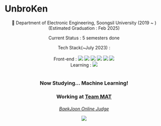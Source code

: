 # UnbroKen  
<p align="center"> 🏫 Department of Electronic Engineering, Soongsil University (2019 ~ ) (Estimated Graduation : Feb 2025) </p>
<p align="center"> Current Status : 5 semesters done </p>
<p align="center"> Tech Stack(~July 2023) : <br><br>
Front-end : 
<img src="https://img.shields.io/badge/JavaScript-F7DF1E?style=flat-square&logo=JavaScript&logoColor=white"/>
<img src="https://img.shields.io/badge/React-1F232A?style=flat-square&logo=React&logoColor=#61DBFB"/>
<!-- <img src="https://img.shields.io/badge/Zustand-603a3f?style=flat-square&logo=&logoColor="/> -->
<img src="https://img.shields.io/badge/CSS3-1572B6?style=flat-square&logo=CSS3&logoColor=white"/>  
<img src="https://img.shields.io/badge/Sass-CC6699?style=flat-square&logo=Sass&logoColor=white"/> 
<img src="https://img.shields.io/badge/Emotion-c468b7?style=flat-square&logo=&logoColor="/> 
<img src="https://img.shields.io/badge/HTML5-E34F26?style=flat-square&logo=HTML5&logoColor=white"/>
<br> Learning :
<img src="https://img.shields.io/badge/PyTorch-EE4C2C?style=flat-square&logo=PyTorch&logoColor=white"/>
<!--<img src="https://img.shields.io/badge/Next.js-000000?style=flat-square&logo=Next.js&logoColor=white"/>-->
<!--<img src="https://img.shields.io/badge/Svelte-ffffff?style=flat-square&logo=Svelte&logoColor=#FF3E00"/>-->

</p>

#  
<h3 align="center"> Now Studying... Machine Learning!
<h3 align="center"> Working at <a href="https://github.com/TEAM-MAT">Team MAT</a></h3>

<h6 align="center">
     <p><a href="https://www.acmicpc.net/user/hansuho36eie">BaekJoon Online Judge</a></p>
     <p><img src="http://mazassumnida.wtf/api/mini/generate_badge?boj=hansuho36eie"/></p>
</h6>
